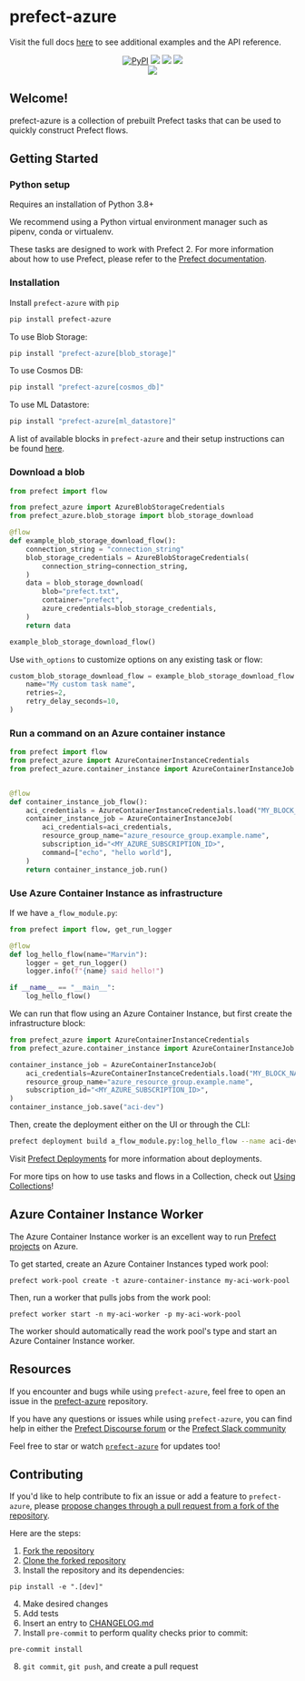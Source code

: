 # prefect-azure

Visit the full docs [here](https://PrefectHQ.github.io/prefect-azure) to see additional examples and the API reference.

<p align="center">
    <a href="https://pypi.python.org/pypi/prefect-azure/" alt="PyPI version">
        <img alt="PyPI" src="https://img.shields.io/pypi/v/prefect-azure?color=0052FF&labelColor=090422"></a>
    <a href="https://github.com/PrefectHQ/prefect-azure/" alt="Stars">
        <img src="https://img.shields.io/github/stars/PrefectHQ/prefect-azure?color=0052FF&labelColor=090422" /></a>
    <a href="https://pepy.tech/badge/prefect-azure/" alt="Downloads">
        <img src="https://img.shields.io/pypi/dm/prefect-azure?color=0052FF&labelColor=090422" /></a>
    <a href="https://github.com/PrefectHQ/prefect-azure/pulse" alt="Activity">
        <img src="https://img.shields.io/github/commit-activity/m/PrefectHQ/prefect-azure?color=0052FF&labelColor=090422" /></a>
    <br>
    <a href="https://prefect-community.slack.com" alt="Slack">
        <img src="https://img.shields.io/badge/slack-join_community-red.svg?color=0052FF&labelColor=090422&logo=slack" /></a>
</p>

## Welcome!

prefect-azure is a collection of prebuilt Prefect tasks that can be used to quickly construct Prefect flows.

## Getting Started

### Python setup

Requires an installation of Python 3.8+

We recommend using a Python virtual environment manager such as pipenv, conda or virtualenv.

These tasks are designed to work with Prefect 2. For more information about how to use Prefect, please refer to the [Prefect documentation](https://docs.prefect.io/).

### Installation

Install `prefect-azure` with `pip`

```bash
pip install prefect-azure
```

To use Blob Storage:
```bash
pip install "prefect-azure[blob_storage]"
```

To use Cosmos DB:
```bash
pip install "prefect-azure[cosmos_db]"
```

To use ML Datastore:
```bash
pip install "prefect-azure[ml_datastore]"
```

A list of available blocks in `prefect-azure` and their setup instructions can be found [here](https://PrefectHQ.github.io/prefect-azure/#blocks-catalog).

### Download a blob

```python
from prefect import flow

from prefect_azure import AzureBlobStorageCredentials
from prefect_azure.blob_storage import blob_storage_download

@flow
def example_blob_storage_download_flow():
    connection_string = "connection_string"
    blob_storage_credentials = AzureBlobStorageCredentials(
        connection_string=connection_string,
    )
    data = blob_storage_download(
        blob="prefect.txt",
        container="prefect",
        azure_credentials=blob_storage_credentials,
    )
    return data

example_blob_storage_download_flow()
```

Use `with_options` to customize options on any existing task or flow:
```python
custom_blob_storage_download_flow = example_blob_storage_download_flow.with_options(
    name="My custom task name",
    retries=2,
    retry_delay_seconds=10,
)
```

### Run a command on an Azure container instance

```python
from prefect import flow
from prefect_azure import AzureContainerInstanceCredentials
from prefect_azure.container_instance import AzureContainerInstanceJob


@flow
def container_instance_job_flow():
    aci_credentials = AzureContainerInstanceCredentials.load("MY_BLOCK_NAME")
    container_instance_job = AzureContainerInstanceJob(
        aci_credentials=aci_credentials,
        resource_group_name="azure_resource_group.example.name",
        subscription_id="<MY_AZURE_SUBSCRIPTION_ID>",
        command=["echo", "hello world"],
    )
    return container_instance_job.run()
```

### Use Azure Container Instance as infrastructure

If we have `a_flow_module.py`:

```python
from prefect import flow, get_run_logger

@flow
def log_hello_flow(name="Marvin"):
    logger = get_run_logger()
    logger.info(f"{name} said hello!")

if __name__ == "__main__":
    log_hello_flow()
```

We can run that flow using an Azure Container Instance, but first create the infrastructure block:

```python
from prefect_azure import AzureContainerInstanceCredentials
from prefect_azure.container_instance import AzureContainerInstanceJob

container_instance_job = AzureContainerInstanceJob(
    aci_credentials=AzureContainerInstanceCredentials.load("MY_BLOCK_NAME"),
    resource_group_name="azure_resource_group.example.name",
    subscription_id="<MY_AZURE_SUBSCRIPTION_ID>",
)
container_instance_job.save("aci-dev")
```

Then, create the deployment either on the UI or through the CLI:
```bash
prefect deployment build a_flow_module.py:log_hello_flow --name aci-dev -ib container-instance-job/aci-dev
```

Visit [Prefect Deployments](https://docs.prefect.io/tutorials/deployments/) for more information about deployments.

For more tips on how to use tasks and flows in a Collection, check out [Using Collections](https://orion-docs.prefect.io/collections/usage/)!

## Azure Container Instance Worker
The Azure Container Instance worker is an excellent way to run 
[Prefect projects](https://docs.prefect.io/latest/concepts/projects/) on Azure. 

To get started, create an Azure Container Instances typed work pool:
```
prefect work-pool create -t azure-container-instance my-aci-work-pool
```

Then, run a worker that pulls jobs from the work pool:
```
prefect worker start -n my-aci-worker -p my-aci-work-pool
```

The worker should automatically read the work pool's type and start an 
Azure Container Instance worker.

## Resources

If you encounter and bugs while using `prefect-azure`, feel free to open an issue in the [prefect-azure](https://github.com/PrefectHQ/prefect-azure) repository.

If you have any questions or issues while using `prefect-azure`, you can find help in either the [Prefect Discourse forum](https://discourse.prefect.io/) or the [Prefect Slack community](https://prefect.io/slack)

Feel free to star or watch [`prefect-azure`](https://github.com/PrefectHQ/prefect-azure) for updates too!

## Contributing

If you'd like to help contribute to fix an issue or add a feature to `prefect-azure`, please [propose changes through a pull request from a fork of the repository](https://docs.github.com/en/pull-requests/collaborating-with-pull-requests/proposing-changes-to-your-work-with-pull-requests/creating-a-pull-request-from-a-fork).

Here are the steps:

1. [Fork the repository](https://docs.github.com/en/get-started/quickstart/fork-a-repo#forking-a-repository)
2. [Clone the forked repository](https://docs.github.com/en/get-started/quickstart/fork-a-repo#cloning-your-forked-repository)
3. Install the repository and its dependencies:
```
pip install -e ".[dev]"
```
4. Make desired changes
5. Add tests
6. Insert an entry to [CHANGELOG.md](https://github.com/PrefectHQ/prefect-azure/blob/main/CHANGELOG.md)
7. Install `pre-commit` to perform quality checks prior to commit:
```
pre-commit install
```
8. `git commit`, `git push`, and create a pull request
